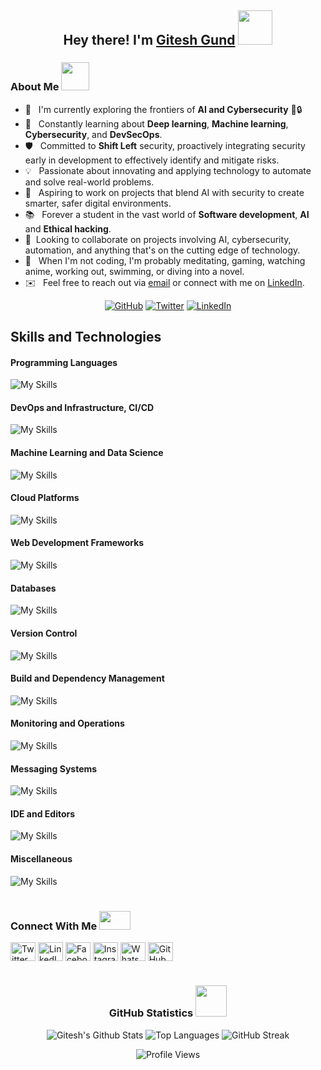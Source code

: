 <h2 align="center">Hey there! I'm <a href="https://www.linkedin.com/in/giteshgund/">Gitesh Gund</a> <img src="https://media.giphy.com/media/fGGV7FeScq2s/giphy.gif" width="55px"></h2>

<h3>About Me <img src="https://media.giphy.com/media/2y98KScHKeaQM/giphy.gif" width="45px"></h3>

- 🔭 &nbsp; I'm currently exploring the frontiers of <strong>AI and Cybersecurity</strong> 🤖🔒
- 🌱 &nbsp; Constantly learning about <strong>Deep learning</strong>, <strong>Machine learning</strong>, <strong>Cybersecurity</strong>, and <strong>DevSecOps</strong>.
- 🛡️ &nbsp; Committed to <strong>Shift Left</strong> security, proactively integrating security early in development to effectively identify and mitigate risks.
- 💡 &nbsp; Passionate about innovating and applying technology to automate and solve real-world problems.
- 🚀 &nbsp; Aspiring to work on projects that blend AI with security to create smarter, safer digital environments.
- 📚 &nbsp; Forever a student in the vast world of <strong>Software development</strong>, <strong>AI</strong> and <strong>Ethical hacking</strong>.
- 🤝 &nbsp;Looking to collaborate on projects involving AI, cybersecurity, automation, and anything that's on the cutting edge of technology.
- 🎨 &nbsp; When I'm not coding, I'm probably meditating, gaming, watching anime, working out, swimming, or diving into a novel.
- ✉️ &nbsp; Feel free to reach out via [email](mailto:giteshgund1@gmail.com) or connect with me on [LinkedIn](https://www.linkedin.com/in/giteshgund/).

<div align="center">
  <a href="https://github.com/jetsunburst"><img src="https://img.shields.io/github/followers/jetsunburst?label=follow&style=social" alt="GitHub"></a>
  <a href="https://twitter.com/giteshgund"><img src="https://img.shields.io/twitter/follow/giteshgund?label=Twitter&style=social" alt="Twitter"></a>
  <a href="https://www.linkedin.com/in/giteshgund/"><img src="https://img.shields.io/badge/LinkedIn-connect-blue" alt="LinkedIn"></a>
</div>


<div>
  
## Skills and Technologies
  
#### Programming Languages
![My Skills](https://skillicons.dev/icons?i=py,java,go,js,c,cpp,bash,powershell,html)

#### DevOps and Infrastructure, CI/CD 
![My Skills](https://skillicons.dev/icons?i=kubernetes,docker,terraform,jenkins,linuxwindows)

#### Machine Learning and Data Science
![My Skills](https://skillicons.dev/icons?i=pytorch,sklearn,tensorflow,anaconda)

#### Cloud Platforms
![My Skills](https://skillicons.dev/icons?i=aws,gcp,azure)

#### Web Development Frameworks
![My Skills](https://skillicons.dev/icons?i=flask,spring,nodejs)

#### Databases
![My Skills](https://skillicons.dev/icons?i=mysql,mongodb,postgres,sqlite)

#### Version Control
![My Skills](https://skillicons.dev/icons?i=git)

#### Build and Dependency Management
![My Skills](https://skillicons.dev/icons?i=gradle,maven,npm)

#### Monitoring and Operations
![My Skills](https://skillicons.dev/icons?i=grafana)

#### Messaging Systems
![My Skills](https://skillicons.dev/icons?i=kafka)

#### IDE and Editors
![My Skills](https://skillicons.dev/icons?i=vscode,pycharm,idea,eclipse)

#### Miscellaneous
![My Skills](https://skillicons.dev/icons?i=postman)
</div>

#
<h3>Connect With Me <img src="https://media.giphy.com/media/JRlqKEzTDKci5JPcaL/giphy.gif" height="30px" width="50px"></h3>

<div>
<a href="https://twitter.com/giteshgund" target="blank"><img align="center" src="https://img.icons8.com/fluency/48/twitter.png" alt="Twitter" height="30" width="40"></a>
<a href="https://www.linkedin.com/in/giteshgund/" target="blank"><img align="center" src="https://raw.githubusercontent.com/rahuldkjain/github-profile-readme-generator/master/src/images/icons/Social/linked-in-alt.svg" alt="LinkedIn" height="30" width="40"></a>
<a href="https://www.facebook.com/giteshgund" target="blank"><img align="center" src="https://raw.githubusercontent.com/rahuldkjain/github-profile-readme-generator/master/src/images/icons/Social/facebook.svg" alt="Facebook" height="30" width="40"></a>
<a href="https://www.instagram.com/gitesh_gund_" target="blank"><img align="center" src="https://raw.githubusercontent.com/rahuldkjain/github-profile-readme-generator/master/src/images/icons/Social/instagram.svg" alt="Instagram" height="30" width="40"></a>
<a href="https://api.whatsapp.com/send/?phone=&text&app_absent=0&lang=en" target="blank"><img align="center" src="https://raw.githubusercontent.com/rahuldkjain/github-profile-readme-generator/master/src/images/icons/Social/whatsapp.svg" alt="WhatsApp" height="30" width="40"></a>
<a href="https://github.com/jetsunburst" target="blank"><img align="center" src="https://github.com/jetsunburst/jetsunburst/assets/91735941/bae0afd8-5bcb-4e4d-8bd5-f8915e06e2b4" alt="GitHub" height="30" width="40"></a>
</div>

# 
<h3 align="center">GitHub Statistics <img src="https://media.giphy.com/media/Do5GRTYRIhSFy/giphy.gif" width="50px"></h3>

<div align="center">
  <img src="https://github-readme-stats.vercel.app/api?username=jetsunburst&include_all_commits=true&count_private=true&show_icons=true&line_height=20&title_color=7A7ADB&icon_color=2234AE&text_color=D3D3D3&bg_color=0,000000,130F40" alt="Gitesh's Github Stats">
  <img src="https://github-readme-stats.vercel.app/api/top-langs/?username=jetsunburst&layout=compact&text_color=daf7dc&bg_color=151515" alt="Top Languages">
  <img src="http://github-readme-streak-stats.herokuapp.com?user=jetsunburst&theme=highcontrast" alt="GitHub Streak">
</div>

<div align="center">
  <p>
    <img src="https://komarev.com/ghpvc/?username=jetsunburst&label=Profile%20views&color=0e75b6&style=flat" alt="Profile Views">
  </p>
</div>


